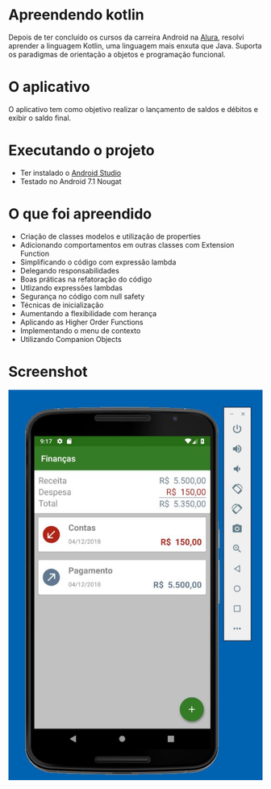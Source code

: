 # Apreendendo kotlin

Depois de ter concluído os cursos da carreira Android na [Alura](https://www.alura.com.br), resolvi aprender a linguagem Kotlin, uma linguagem mais enxuta que Java. Suporta os paradigmas de orientação a objetos e programação funcional.

# O aplicativo

O aplicativo tem como objetivo realizar o lançamento de saldos e débitos e exibir o saldo final.

# Executando o projeto

- Ter instalado o [Android Studio](https://developer.android.com/studio)
- Testado no Android 7.1 Nougat

# O que foi apreendido

- Criação de classes modelos e utilização de properties
- Adicionando comportamentos em outras classes com Extension Function
- Simplificando o código com expressão lambda
- Delegando responsabilidades
- Boas práticas na refatoração do código
- Utlizando expressões lambdas
- Segurança no código com null safety
- Técnicas de inicialização
- Aumentando a flexibilidade com herança
- Aplicando as Higher Order Functions
- Implementando o menu de contexto
- Utilizando Companion Objects

# Screenshot

![](https://github.com/denmarksdev/controle-gastos/blob/master/screenshot.jpg?raw=true "Aplicativo de Controle de Gastos")
